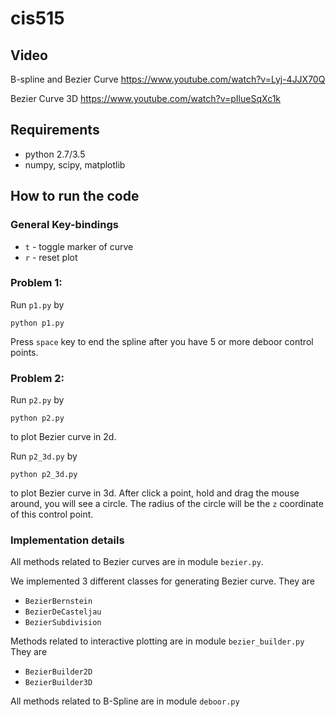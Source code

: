 # cis515

## Video

B-spline and Bezier Curve
https://www.youtube.com/watch?v=Lyj-4JJX70Q

Bezier Curve 3D
https://www.youtube.com/watch?v=pIlueSqXc1k

## Requirements

* python 2.7/3.5
* numpy, scipy, matplotlib

## How to run the code
### General Key-bindings

* `t` - toggle marker of curve
* `r` - reset plot

### Problem 1:

Run `p1.py` by
```
python p1.py
```

Press `space` key to end the spline after you have 5 or more deboor control points.

### Problem 2:

Run `p2.py` by
```
python p2.py
```
to plot Bezier curve in 2d.

Run `p2_3d.py` by
```
python p2_3d.py
```
to plot Bezier curve in 3d. After click a point, hold and drag the mouse around, you will see a circle. The radius of the circle will be the `z` coordinate of this control point.


### Implementation details
All methods related to Bezier curves are in module `bezier.py`.

We implemented 3 different classes for generating Bezier curve.
They are
* `BezierBernstein`
* `BezierDeCasteljau`
* `BezierSubdivision`

Methods related to interactive plotting are in module `bezier_builder.py`
They are
* `BezierBuilder2D`
* `BezierBuilder3D`

All methods related to B-Spline are in module `deboor.py`
